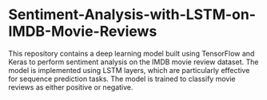 # Sentiment-Analysis-with-LSTM-on-IMDB-Movie-Reviews
This repository contains a deep learning model built using TensorFlow and Keras to perform sentiment analysis on the IMDB movie review dataset. The model is implemented using LSTM layers, which are particularly effective for sequence prediction tasks. The model is trained to classify movie reviews as either positive or negative.
